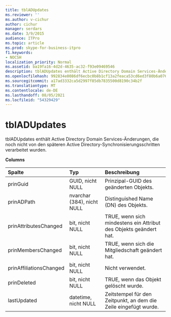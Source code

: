 ```yaml
---
title: tblADUpdates
ms.reviewer: ''
ms.author: v-cichur
author: cichur
manager: serdars
ms.date: 3/9/2015
audience: ITPro
ms.topic: article
ms.prod: skype-for-business-itpro
f1.keywords:
- NOCSH
localization_priority: Normal
ms.assetid: ba19fa16-4d2d-4635-ac32-f93e09469546
description: tblADUpdates enthält Active Directory Domain Services-Änderungen, die noch nicht von den späteren Active Directory-Synchronisierungsschritten verarbeitet wurden.
ms.openlocfilehash: 992834e0086df6ecbc0b8b1cf13a2feaca53cd6ed3f80b6a076abef31e362a6b
ms.sourcegitcommit: a17ad3332ca5d2997f85db7835500d8190c34b2f
ms.translationtype: MT
ms.contentlocale: de-DE
ms.lasthandoff: 08/05/2021
ms.locfileid: "54329429"
---
```

# <a name="tbladupdates"></a>tblADUpdates
 
tblADUpdates enthält Active Directory Domain Services-Änderungen, die noch nicht von den späteren Active Directory-Synchronisierungsschritten verarbeitet wurden.
  
**Columns**

|**Spalte**|**Typ**|**Beschreibung**|
|:-----|:-----|:-----|
|prinGuid  <br/> |GUID, nicht NULL  <br/> |Prinzipal-GUID des geänderten Objekts.  <br/> |
|prinADPath  <br/> |nvarchar (384), nicht NULL  <br/> |Distinguished Name (DN) des Objekts.  <br/> |
|prinAttributesChanged  <br/> |bit, nicht NULL  <br/> |TRUE, wenn sich mindestens ein Attribut des Objekts geändert hat.  <br/> |
|prinMembersChanged  <br/> |bit, nicht NULL  <br/> |TRUE, wenn sich die Mitgliedschaft geändert hat.  <br/> |
|prinAffiliationsChanged  <br/> |bit, nicht NULL  <br/> |Nicht verwendet.  <br/> |
|prinDeleted  <br/> |bit, nicht NULL  <br/> |TRUE, wenn das Objekt gelöscht wurde.  <br/> |
|lastUpdated  <br/> |datetime, nicht NULL  <br/> |Zeitstempel für den Zeitpunkt, an dem die Zeile eingefügt wurde.  <br/> |
   

